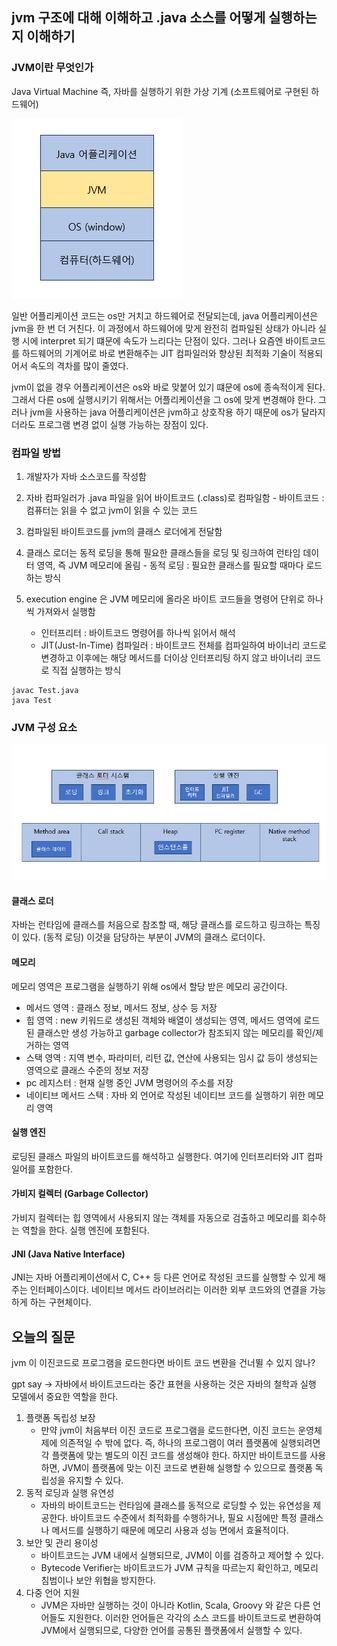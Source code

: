## jvm 구조에 대해 이해하고 .java 소스를 어떻게 실행하는지 이해하기

### JVM이란 무엇인가

Java Virtual Machine 즉, 자바를 실행하기 위한 가상 기계 (소프트웨어로 구현된 하드웨어)

![image](../image/jvm.png)

일반 어플리케이션 코드는 os만 거치고 하드웨어로 전달되는데, java 어플리케이션은 jvm을 한 번 더 거친다. 이 과정에서 하드웨어에 맞게 완전히 컴파일된 상태가 아니라 실행 시에 interpret 되기 떄문에 속도가 느리다는 단점이 있다. 그러나 요즘엔 바이트코드를 하드웨어의 기계어로 바로 변환해주는 JIT 컴파일러와 향상된 최적화 기술이 적용되어서 속도의 격차를 많이 줄였다.

jvm이 없을 경우 어플리케이션은 os와 바로 맞붙어 있기 떄문에 os에 종속적이게 된다. 그래서 다른 os에 실행시키기 위해서는 어플리케이션을 그 os에 맞게 변경해야 한다. 그러나 jvm을 사용하는 java 어플리케이션은 jvm하고 상호작용 하기 때문에 os가 달라지더라도 프로그램 변경 없이 실행 가능하는 장점이 있다.

### 컴파일 방법

1. 개발자가 자바 소스코드를 작성함
2. 자바 컴파일러가 .java 파일을 읽어 바이트코드 (.class)로 컴파일함 - 바이트코드 : 컴퓨터는 읽을 수 없고 jvm이 읽을 수 있는 코드
3. 컴파일된 바이트코드를 jvm의 클래스 로더에게 전달함
4. 클래스 로더는 동적 로딩을 통해 필요한 클래스들을 로딩 및 링크하여 런타임 데이터 영역, 즉 JVM 메모리에 올림 - 동적 로딩 : 필요한 클래스를 필요할 때마다 로드하는 방식
5. execution engine 은 JVM 메모리에 올라온 바이트 코드들을 명령어 단위로 하나씩 가져와서 실행함

   - 인터프리터 : 바이트코드 명령어를 하나씩 읽어서 해석
   - JIT(Just-In-Time) 컴파일러 : 바이트코드 전체를 컴파일하여 바이너리 코드로 변경하고 이후에는 해당 메서드를 더이상 인터프리팅 하지 않고 바이너리 코드로 직접 실행하는 방식

```vim
javac Test.java
java Test
```

### JVM 구성 요소

![image](../image/structure.png)

#### 클래스 로더

자바는 런타임에 클래스를 처음으로 참조할 때, 해당 클래스를 로드하고 링크하는 특징이 있다. (동적 로딩) 이것을 담당하는 부분이 JVM의 클래스 로더이다.

#### 메모리

메모리 영역은 프로그램을 실행하기 위해 os에서 할당 받은 메모리 공간이다.

- 메서드 영역 : 클래스 정보, 메서드 정보, 상수 등 저장
- 힙 영역 : new 키워드로 생성된 객체와 배열이 생성되는 영역, 메서드 영역에 로드된 클래스만 생성 가능하고 garbage collector가 참조되지 않는 메모리를 확인/제거하는 영역
- 스택 영역 : 지역 변수, 파라미터, 리턴 값, 연산에 사용되는 임시 값 등이 생성되는 영역으로 클래스 수준의 정보 저장
- pc 레지스터 : 현재 실행 중인 JVM 명령어의 주소를 저장
- 네이티브 메서드 스택 : 자바 외 언어로 작성된 네이티브 코드를 실행하기 위한 메모리 영역

#### 실행 엔진

로딩된 클래스 파일의 바이트코드를 해석하고 실행한다. 여기에 인터프리터와 JIT 컴파일어를 포함한다.

#### 가비지 컬렉터 (Garbage Collector)

가비지 컬렉터는 힙 영역에서 사용되지 않는 객체를 자동으로 검출하고 메모리를 회수하는 역할을 한다. 실행 엔진에 포함된다.

#### JNI (Java Native Interface)

JNI는 자바 어플리케이션에서 C, C++ 등 다른 언어로 작성된 코드를 실행할 수 있게 해주는 인터페이스이다. 네이티브 메서드 라이브러리는 이러한 외부 코드와의 연결을 가능하게 하는 구현체이다.

## 오늘의 질문

jvm 이 이진코드로 프로그램을 로드한다면 바이트 코드 변환을 건너뛸 수 있지 않나?

gpt say -> 자바에서 바이트코드라는 중간 표현을 사용하는 것은 자바의 철학과 실행 모델에서 중요한 역할을 한다.

1. 플랫폼 독립성 보장
   - 만약 jvm이 처음부터 이진 코드로 프로그램을 로드한다면, 이진 코드는 운영체제에 의존적일 수 밖에 없다. 즉, 하나의 프로그램이 여러 플랫폼에 실행되려면 각 플랫폼에 맞는 별도의 이진 코드를 생성해야 한다. 하지만 바이트코드를 사용하면, JVM이 플랫폼에 맞는 이진 코드로 변환해 실행할 수 있으므로 플랫폼 독립성을 유지할 수 있다.
2. 동적 로딩과 실행 유연성
   - 자바의 바이트코드는 런타임에 클래스를 동적으로 로딩할 수 있는 유연성을 제공한다. 바이트코드 수준에서 최적화를 수행하거나, 필요 시점에만 특정 클래스나 메서드를 실행하기 때문에 메모리 사용과 성능 면에서 효율적이다.
3. 보안 및 관리 용이성
   - 바이트코드는 JVM 내에서 실행되므로, JVM이 이를 검증하고 제어할 수 있다.
   - Bytecode Verifier는 바이트코드가 JVM 규칙을 따르는지 확인하고, 메모리 침범이나 보안 위협을 방지한다.
4. 다중 언어 지원
   - JVM은 자바만 실행하는 것이 아니라 Kotlin, Scala, Groovy 와 같은 다른 언어들도 지원한다. 이러한 언어들은 각각의 소스 코드를 바이트코드로 변환하여 JVM에서 실행되므로, 다양한 언어를 공통된 플랫폼에서 실행할 수 있다.
